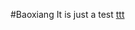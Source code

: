 #Baoxiang
It is just a test
[ttt](https://www.google.com/search?q=sdf&oq=sdf&aqs=chrome..69i57j0l5.286j0j7&sourceid=chrome&ie=UTF-8)